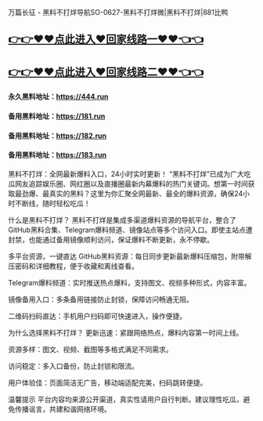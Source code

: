 万篇长征 - 黑料不打烊导航SO-0627-黑料不打烊微|黑料不打烊|881比鸭

## [👉👉♥♥点此进入♥回家线路一♥♥👈👈](https://unpkg.com/182run/index.html)
## [👉👉♥♥点此进入♥回家线路二♥♥👈👈](https://unpkg.com/182-1run/index.html)

#### 永久黑料地址：https://444.run
#### 备用黑料地址：https://181.run
#### 备用黑料地址：https://182.run
#### 备用黑料地址：https://183.run

黑料不打烊：全网最新爆料入口，24小时实时更新！
“黑料不打烊”已成为广大吃瓜网友追踪娱乐圈、网红圈以及直播圈最新内幕爆料的热门关键词。想第一时间获取最劲爆、最真实的黑料？这里为你汇聚全网最新、最全的爆料资源，确保24小时不断线，随时轻松吃瓜！

什么是黑料不打烊？
黑料不打烊是集成多渠道爆料资源的导航平台，整合了GitHub黑料合集、Telegram爆料频道、镜像站点等多个访问入口。即使主站点遭封禁，也能通过备用镜像顺利访问，保证爆料不断更新，永不停歇。

多平台资源，一键直达
GitHub黑料资源：每日同步更新最新爆料压缩包，附带解压密码和详细教程，便于收藏和离线查看。

Telegram爆料频道：实时推送热点爆料，支持图文、视频多种形式，内容丰富。

镜像备用入口：多条备用链接防止封锁，保障访问畅通无阻。

二维码扫码直达：手机用户扫码即可快速进入，操作便捷。

为什么选择黑料不打烊？
更新迅速：紧跟网络热点，爆料内容第一时间上线。

资源多样：图文、视频、截图等多格式满足不同需求。

访问稳定：多入口备份，防止封锁和限流。

用户体验佳：页面简洁无广告，移动端适配完美，扫码跳转便捷。

温馨提示
平台内容均来源公开渠道，真实性请用户自行判断。建议理性吃瓜，避免传播谣言，共建和谐网络环境。





